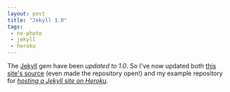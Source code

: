 ```yaml
---
layout: post
title: "Jekyll 1.0"
tags:
 - no-photo
 - jekyll
 - heroku
---
```


The [Jekyll](http://jekyllrb.com) gem have been _updated to 1.0_. So I've now updated both [this site's source](https://github.com/himynameisjonas/jonasforsberg.se) (even made the repository open!) and my example repository for [_hosting a Jekyll site on Heroku_](/2012/07/22/jekyll-heroku-unicorn).
